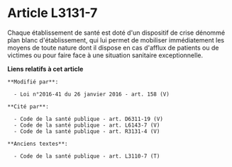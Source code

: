 # Article L3131-7

Chaque établissement de santé est doté d'un dispositif de crise dénommé plan blanc d'établissement, qui lui permet de
mobiliser immédiatement les moyens de toute nature dont il dispose en cas d'afflux de patients ou de victimes ou pour faire
face à une situation sanitaire exceptionnelle.

**Liens relatifs à cet article**

	**Modifié par**:

	  - Loi n°2016-41 du 26 janvier 2016 - art. 158 (V)

	**Cité par**:

	  - Code de la santé publique - art. D6311-19 (V)
	  - Code de la santé publique - art. L6143-7 (V)
	  - Code de la santé publique - art. R3131-4 (V)

	**Anciens textes**:

	  - Code de la santé publique - art. L3110-7 (T)
